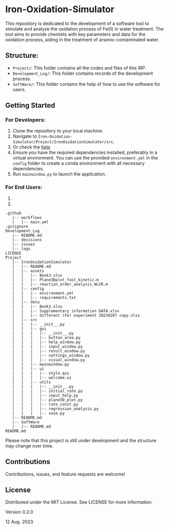 # Iron-Oxidation-Simulator

This repository is dedicated to the development of a software tool to simulate and analyze the oxidation process of Fe(II) in water treatment. The tool aims to provide chemists with key parameters and data for the oxidation process, aiding in the treatment of arsenic-contaminated water.

## Structure:

- `Project/`: This folder contains all the codes and files of this IRP.
- `Development_Log/`: This folder contains records of the development process.
- `SoftWare/`: This folder contains the help of how to use the software for users.

## Getting Started

### For Developers:

1. Clone the repository to your local machine.
2. Navigate to `Iron-Oxidation-Simulator/Project/IronOxidationSimulator/src`.
2. Or check the [help](ron-Oxidation-Simulator/Project/IronOxidationSimulator/README.md)
3. Ensure you have the required dependencies installed, preferably in a virtual environment. You can use the provided `environment.yml` in the `config` folder to create a conda environment with all necessary dependencies.
4. Run `mainwindow.py` to launch the application.

### For End Users:

1. 
2. 


```
.github
   |-- workflows
   |   |-- main.yml
.gitignore
Development_Log
   |-- README.md
   |-- decisions
   |-- issues
   |-- logs
LICENSE
Project
   |-- IronOxidationSimulator
   |   |-- README.md
   |   |-- assets
   |   |   |-- Book3.xlsx
   |   |   |-- Plane3Dplot_fast_kinetic.m
   |   |   |-- reaction_order_analysis_WLSR.m
   |   |-- config
   |   |   |-- environment.yml
   |   |   |-- requirements.txt
   |   |-- data
   |   |   |-- Book3.xlsx
   |   |   |-- Supplementary information DATA.xlsx
   |   |   |-- different (Fe) experiment 20230207 copy.xlsx
   |   |-- src
   |   |   |-- __init__.py
   |   |   |-- gui
   |   |   |   |-- __init__.py
   |   |   |   |-- button_area.py
   |   |   |   |-- help_window.py
   |   |   |   |-- input_window.py
   |   |   |   |-- result_window.py
   |   |   |   |-- settings_window.py
   |   |   |   |-- visual_window.py
   |   |   |-- mainwindow.py
   |   |   |-- ui
   |   |   |   |-- style.qss
   |   |   |   |-- welcome.ui
   |   |   |-- utils
   |   |   |   |-- __init__.py
   |   |   |   |-- initial_rate.py
   |   |   |   |-- input_help.py
   |   |   |   |-- plane3D_plot.py
   |   |   |   |-- rate_const.py
   |   |   |   |-- regression_analysis.py
   |   |   |   |-- save.py
   |-- README.md
   |-- SoftWare
   |   |-- README.md
README.md

```

Please note that this project is still under development and the structure may change over time.

## Contributions

Contributions, issues, and feature requests are welcome!

## License

Distributed under the MIT License. See LICENSE for more information.

Version 0.2.0

12 Aug. 2023